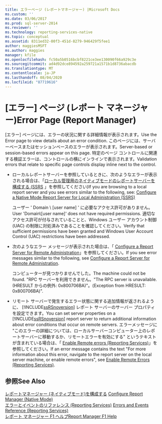 ```yaml
---
title: エラーページ (レポートマネージャー) |Microsoft Docs
ms.custom: ''
ms.date: 03/06/2017
ms.prod: sql-server-2014
ms.reviewer: ''
ms.technology: reporting-services-native
ms.topic: conceptual
ms.assetid: 8311ed32-00f3-451d-8279-946429f5fee1
author: maggiesMSFT
ms.author: maggies
manager: kfile
ms.openlocfilehash: fc50a5b0516bcbf8221ce3ee130090f66a929c3e
ms.sourcegitcommit: ad4d92dce894592a259721a1571b1d8736abacdb
ms.translationtype: MT
ms.contentlocale: ja-JP
ms.lasthandoff: 08/04/2020
ms.locfileid: "87719616"
---
```

# <a name="error-page-report-manager"></a><span data-ttu-id="f674c-102">[エラー] ページ (レポート マネージャー)</span><span class="sxs-lookup"><span data-stu-id="f674c-102">Error Page (Report Manager)</span></span>
  <span data-ttu-id="f674c-103">[エラー] ページには、エラーの状況に関する詳細情報が表示されます。</span><span class="sxs-lookup"><span data-stu-id="f674c-103">Use the Error page to view details about an error condition.</span></span> <span data-ttu-id="f674c-104">このページには、サーバーベースまたはセッションベースのエラーが表示されます。</span><span class="sxs-lookup"><span data-stu-id="f674c-104">Server-based or session-based errors appear on this page.</span></span> <span data-ttu-id="f674c-105">特定のページ コントロールに関連する検証エラーは、コントロールの横にインラインで表示されます。</span><span class="sxs-lookup"><span data-stu-id="f674c-105">Validation errors that relate to specific page controls display inline next to the control.</span></span>  
  
-   <span data-ttu-id="f674c-106">ローカルレポートサーバーを参照しているときに、次のようなエラーが表示される場合は、「[ローカル管理用のネイティブモードのレポートサーバーを構成する &#40;SSRS](report-server/configure-a-native-mode-report-server-for-local-administration-ssrs.md) 」を参照してください&#41;</span><span class="sxs-lookup"><span data-stu-id="f674c-106">If you are browsing to a local report server and you see errors similar to the following, see: [Configure a Native Mode Report Server for Local Administration &#40;SSRS&#41;](report-server/configure-a-native-mode-report-server-for-local-administration-ssrs.md)</span></span>  
  
     <span data-ttu-id="f674c-107">ユーザー ' Domain \\ [user name] ' に必要なアクセス許可がありません。</span><span class="sxs-lookup"><span data-stu-id="f674c-107">User 'Domain\\[user name]' does not have required permissions.</span></span> <span data-ttu-id="f674c-108">適切なアクセス許可が付与されていることと、Windows ユーザー アカウント制御 (UAC) の制限に対処済みであることを確認してください。</span><span class="sxs-lookup"><span data-stu-id="f674c-108">Verify that sufficient permissions have been granted and Windows User Account Control (UAC) restrictions have been addressed.</span></span>  
  
-   <span data-ttu-id="f674c-109">次のようなエラー メッセージが表示された場合は、「 [Configure a Report Server for Remote Administration](report-server/configure-a-report-server-for-remote-administration.md)」を参照してください。</span><span class="sxs-lookup"><span data-stu-id="f674c-109">If you see error messages similar to the following, see [Configure a Report Server for Remote Administration](report-server/configure-a-report-server-for-remote-administration.md).</span></span>  
  
     <span data-ttu-id="f674c-110">コンピューターが見つかりませんでした。</span><span class="sxs-lookup"><span data-stu-id="f674c-110">The machine could not be found.</span></span> <span data-ttu-id="f674c-111">"RPC サーバーを利用できません。</span><span class="sxs-lookup"><span data-stu-id="f674c-111">"The RPC server is unavailable.</span></span> <span data-ttu-id="f674c-112">(HRESULT からの例外: 0x800706BA)"。</span><span class="sxs-lookup"><span data-stu-id="f674c-112">(Exception from HRESULT: 0x800706BA)".</span></span>  
  
-   <span data-ttu-id="f674c-113">リモート サーバーで発生するエラー状態に関する追加情報が返されるように、 [!INCLUDE[ssRSnoversion](../includes/ssrsnoversion-md.md)] レポート サーバーのサーバー プロパティを設定できます。</span><span class="sxs-lookup"><span data-stu-id="f674c-113">You can set server properties on a [!INCLUDE[ssRSnoversion](../includes/ssrsnoversion-md.md)] report server to return additional information about error conditions that occur on remote servers.</span></span> <span data-ttu-id="f674c-114">エラーメッセージに "このエラーの詳細については、ローカルサーバーコンピューター上のレポートサーバーに移動するか、リモートエラーを有効にする" というテキストが含まれている場合は、「 [Enable Remote errors &#40;Reporting Services&#41;](report-server/enable-remote-errors-reporting-services.md)」を参照してください。</span><span class="sxs-lookup"><span data-stu-id="f674c-114">If an error message contains the text "For more information about this error, navigate to the report server on the local server machine, or enable remote errors", see [Enable Remote Errors &#40;Reporting Services&#41;](report-server/enable-remote-errors-reporting-services.md).</span></span>  
  
## <a name="see-also"></a><span data-ttu-id="f674c-115">参照</span><span class="sxs-lookup"><span data-stu-id="f674c-115">See Also</span></span>  
 <span data-ttu-id="f674c-116">[レポートマネージャー &#40;ネイティブモード&#41;を構成する](report-server/configure-web-portal.md) </span><span class="sxs-lookup"><span data-stu-id="f674c-116">[Configure Report Manager &#40;Native Mode&#41;](report-server/configure-web-portal.md) </span></span>  
 <span data-ttu-id="f674c-117">[エラーとイベントのリファレンス &#40;Reporting Services&#41;](troubleshooting/errors-and-events-reference-reporting-services.md) </span><span class="sxs-lookup"><span data-stu-id="f674c-117">[Errors and Events Reference &#40;Reporting Services&#41;](troubleshooting/errors-and-events-reference-reporting-services.md) </span></span>  
 [<span data-ttu-id="f674c-118">レポート マネージャー F1 ヘルプ</span><span class="sxs-lookup"><span data-stu-id="f674c-118">Report Manager F1 Help</span></span>](../../2014/reporting-services/report-manager-f1-help.md)  
  
  

